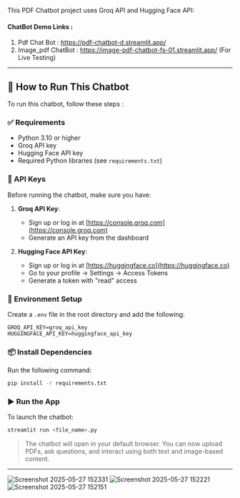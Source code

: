 This PDF Chatbot project uses Groq API and Hugging Face API:



#### ChatBot Demo Links :
1. Pdf Chat Bot  : https://pdf-chatbot-d.streamlit.app/
2. Image_pdf ChatBot :  https://image-pdf-chatbot-fs-01.streamlit.app/        (For Live Testing)

---

## 🚀 How to Run This Chatbot

To run this chatbot, follow these steps :

### ✅ Requirements

* Python 3.10 or higher
* Groq API key
* Hugging Face API key
* Required Python libraries (see `requirements.txt`)

### 🔑 API Keys

Before running the chatbot, make sure you have:

1. **Groq API Key**:

   * Sign up or log in at [https://console.groq.com](https://console.groq.com)
   * Generate an API key from the dashboard

2. **Hugging Face API Key**:

   * Sign up or log in at [https://huggingface.co](https://huggingface.co)
   * Go to your profile → Settings → Access Tokens
   * Generate a token with "read" access

### 📁 Environment Setup

Create a `.env` file in the root directory and add the following:

```env
GROQ_API_KEY=groq_api_key
HUGGINGFACE_API_KEY=huggingface_api_key
```

### 📦 Install Dependencies

Run the following command:

```bash
pip install -r requirements.txt
```

### ▶️ Run the App

To launch the chatbot:

```bash
streamlit run <file_name>.py
```

> The chatbot will open in your default browser. You can now upload PDFs, ask questions, and interact using both text and image-based content.

---


![Screenshot 2025-05-27 152331](https://github.com/user-attachments/assets/d3b2af74-e224-4b8d-9a39-2fd938ad9c17)
![Screenshot 2025-05-27 152221](https://github.com/user-attachments/assets/20b563f1-1089-455c-bbb1-57d36a75644e)
![Screenshot 2025-05-27 152151](https://github.com/user-attachments/assets/6aeaaf2a-1204-4081-b539-853fc5b0f782)
